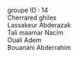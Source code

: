 groupe ID : 14 <br/>
Cherrared ghiles <br/>
Lassakeur Abderazak <br/>
Tali maamar Nacim <br/>
Ouali Adem  <br/>
Bouanani Abderrahim 

